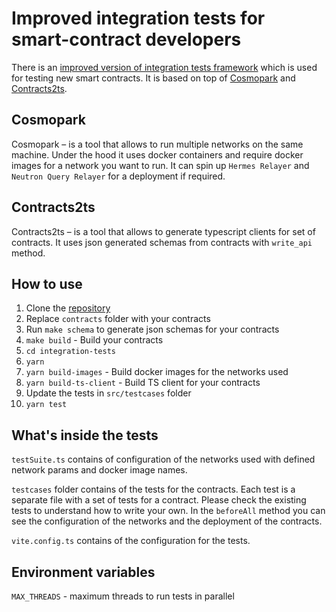 # Improved integration tests for smart-contract developers

There is an [improved version of integration tests framework](https://github.com/hadronlabs-org/demo-integration-tests) which is used for testing new smart contracts. It is based on top of [Cosmopark](https://github.com/neutron-org/cosmopark/) and [Contracts2ts](https://github.com/neutron-org/contracts2ts). 

## Cosmopark

Cosmopark – is a tool that allows to run multiple networks on the same machine. Under the hood it uses docker containers and require docker images for a network you want to run. It can spin up `Hermes Relayer` and `Neutron Query Relayer` for a deployment if required.

## Contracts2ts

Contracts2ts – is a tool that allows to generate typescript clients for set of contracts. It uses json generated schemas from contracts with `write_api` method.

## How to use

1. Clone the [repository](https://github.com/hadronlabs-org/demo-integration-tests)
2. Replace `contracts` folder with your contracts
3. Run `make schema` to generate json schemas for your contracts
4. `make build` - Build your contracts
5. `cd integration-tests`
6. `yarn`
7. `yarn build-images` - Build docker images for the networks used
7. `yarn build-ts-client` - Build TS client for your contracts
8. Update the tests in `src/testcases` folder
9. `yarn test`

## What's inside the tests

`testSuite.ts` contains of configuration of the networks used with defined network params and docker image names.

`testcases` folder contains of the tests for the contracts. Each test is a separate file with a set of tests for a contract. Please check the existing tests to understand how to write your own. In the `beforeAll` method you can see the configuration of the networks and the deployment of the contracts.

`vite.config.ts` contains of the configuration for the tests.

## Environment variables

`MAX_THREADS` - maximum threads to run tests in parallel